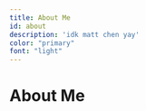 ```yaml
---
title: About Me
id: about
description: 'idk matt chen yay'
color: "primary"
font: "light"
---
```

# About Me
<about-toggler>
  <template #personal>
<about-content>
  <template #header>Introduction</template>
  <template #body>

Hello! I'm Matt! While I made this website predominantly to show off my professional skills and reflect on my past projects, I thought it would be a missed opportunity to just leave it at that. So, this section of my site is just a small, self-indulgent display of myself, especially outside of industry.

  </template>
</about-content>
<about-content>
  <template #header>About Me</template>
  <template #body>

I was born and raised in the suburbs of Denver, Colorado. While my lifestyle has shifted to fit an environment much more fast-paced than a Denver suburb, I really love Colorado, and I always miss being able to look up at the mountains to find out what direction west is. 

Now, I attend the Georgia Institute of Technology as a computer science major, and at the time of writing, I'm entering my final year at Tech. I also really love Georgia Tech -- not only did the CS program and BoG drive my passion for the subject, I've met and done a lot of cool things here.

A section about post-graduation goes here, but 

  </template>
</about-content>
<about-content>
  <template #header>I Run</template>
  <template #body>

Hello! I'm Matt! While I made this website predominantly to show off my professional skills and reflect on my past projects, I thought it would be a missed opportunity to just leave it at that. So, this section of my site is just a small, self-indulgent display of stuff I'm doing.

  </template>
</about-content>
<about-content>
  <template #header>I Art (kind of)!</template>
  <template #body>

Hello! I'm Matt! While I made this website predominantly to show off my professional skills and reflect on my past projects, I thought it would be a missed opportunity to just leave it at that. So, this section of my site is just a small, self-indulgent display of stuff I'm doing.

  </template>
</about-content>
  </template>
  <template #recruiter>
<about-content>
  <template #header>Introduction</template>
  <template #body>

Hello! I'm Matt, and I'm a current student at the Georgia Institute of Technology majoring in computer science specializing in creating full-stack web applications. If you'd like to learn more about me, keep scrolling and explore the rest of my site! If you want something quick and dirty, here is a link to my resume, and below is a list of my relevant skills:

General languages: JavaScript, Go/Golang, TypeScript, PHP, Python, Java, CSS, HTML

Frontend: ReactJS, React Native, VueJS, Angular, NextJS, NuxtJS, Tailwind

Backend: MongoDB, Mongoose, GraphQL, SQL, Kafka, RabbitMQ, Django, Laravel, Docker 

  </template>
</about-content>
<about-content>
  <template #header>I Lead</template>
  <template #body>

Hello! My name is Matt! I'm currently a student at the Georgia Institute of Technology majoring in Computer Science, and 

  </template>
</about-content>
<about-content>
  <template #header>I Create</template>
  <template #body>

Hello! My name is Matt! I'm currently a student at the Georgia Institute of Technology majoring in Computer Science, and 

  </template>
</about-content>
  </template>
</about-toggler>
